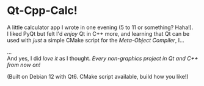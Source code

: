 # Qt-Cpp-Calc!
A little calculator app I wrote in one evening (5 to 11 or something? Haha!).  
I liked PyQt but felt I'd *enjoy* Qt in C++ more, and learning that Qt can be used with *just* a simple CMake script for the *Meta-Object Compiler*, I...  

...  
And yes, I did *love it* as I thought. *Every non-graphics project in Qt and C++ from now on!*  

(Built on Debian 12 with Qt6. CMake script available, build how you like!)